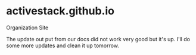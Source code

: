 # activestack.github.io
Organization Site

The update out put from our docs did not work very good but it's up. I'll do some more updates and clean it up tomorrow.
